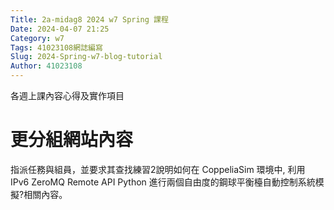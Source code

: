 ```yaml
---
Title: 2a-midag8 2024 w7 Spring 課程
Date: 2024-04-07 21:25
Category: w7
Tags: 41023108網誌編寫 
Slug: 2024-Spring-w7-blog-tutorial
Author: 41023108
---
```


各週上課內容心得及實作項目

<!-- PELICAN_END_SUMMARY -->

# 更分組網站內容
指派任務與組員，並要求其查找練習2說明如何在 CoppeliaSim 環境中, 利用 IPv6 ZeroMQ Remote API Python 進行兩個自由度的鋼球平衡檯自動控制系統模擬?相關內容。